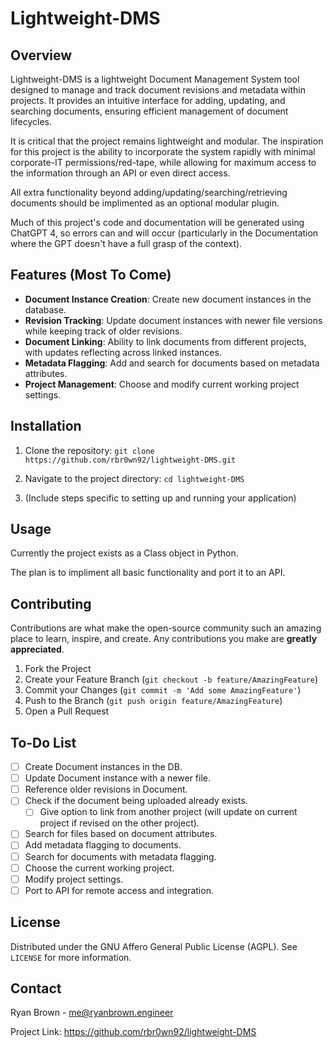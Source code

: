 # Lightweight-DMS

## Overview
Lightweight-DMS is a lightweight Document Management System tool designed to manage and track document revisions and metadata within projects. It provides an intuitive interface for adding, updating, and searching documents, ensuring efficient management of document lifecycles.

It is critical that the project remains lightweight and modular. The inspiration for this project is the ability to incorporate the system rapidly with minimal corporate-IT permissions/red-tape, while allowing for maximum access to the information through an API or even direct access.

All extra functionality beyond adding/updating/searching/retrieving documents should be implimented as an optional modular plugin.

Much of this project's code and documentation will be generated using ChatGPT 4, so errors can and will occur (particularly in the Documentation where the GPT doesn't have a full grasp of the context).

## Features (Most To Come)
- **Document Instance Creation**: Create new document instances in the database.
- **Revision Tracking**: Update document instances with newer file versions while keeping track of older revisions.
- **Document Linking**: Ability to link documents from different projects, with updates reflecting across linked instances.
- **Metadata Flagging**: Add and search for documents based on metadata attributes.
- **Project Management**: Choose and modify current working project settings.

## Installation
1. Clone the repository: `git clone https://github.com/rbr0wn92/lightweight-DMS.git`

2. Navigate to the project directory: `cd lightweight-DMS`

3. (Include steps specific to setting up and running your application)

## Usage
Currently the project exists as a Class object in Python.

The plan is to impliment all basic functionality and port it to an API.

## Contributing
Contributions are what make the open-source community such an amazing place to learn, inspire, and create. Any contributions you make are **greatly appreciated**.

1. Fork the Project
2. Create your Feature Branch (`git checkout -b feature/AmazingFeature`)
3. Commit your Changes (`git commit -m 'Add some AmazingFeature'`)
4. Push to the Branch (`git push origin feature/AmazingFeature`)
5. Open a Pull Request

## To-Do List
- [ ] Create Document instances in the DB.
- [ ] Update Document instance with a newer file.
- [ ] Reference older revisions in Document.
- [ ] Check if the document being uploaded already exists.
    - [ ] Give option to link from another project (will update on current project if revised on the other project).
- [ ] Search for files based on document attributes.
- [ ] Add metadata flagging to documents.
- [ ] Search for documents with metadata flagging.
- [ ] Choose the current working project.
- [ ] Modify project settings.
- [ ] Port to API for remote access and integration.

## License
Distributed under the GNU Affero General Public License (AGPL). See `LICENSE` for more information.

## Contact
Ryan Brown - me@ryanbrown.engineer

Project Link: https://github.com/rbr0wn92/lightweight-DMS
